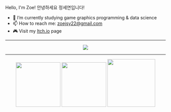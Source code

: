 Hello, I'm Zoe! 안녕하세요 정세연입니다!

- 🌱 I’m currently studying game graphics programming & data science
- 📫 How to reach me: zoejsy22@gmail.com
- 🎮 Visit my <a href="https://lorevoon.itch.io/">Itch.io</a> page

***

<p align="center">
  <a href="https://skillicons.dev">
  <img src="https://skillicons.dev/icons?i=cpp,cs,c,python,unity,unreal,git" />
  </a>
</p>

***

<div align="center">
  <img height="140" src="https://github-readme-stats.vercel.app/api?username=lorevoon&theme=calm&show_icons=true&hide_border=true&count_private=true&hide=stars" />
  <img height="140" src="https://github-readme-streak-stats.herokuapp.com/?user=lorevoon&theme=calm&hide_border=true" />
  <img height="150" src="https://github-readme-stats.vercel.app/api/top-langs/?username=lorevoon&theme=dracula&show_icons=true&hide_border=true&layout=compact" />
</div>
